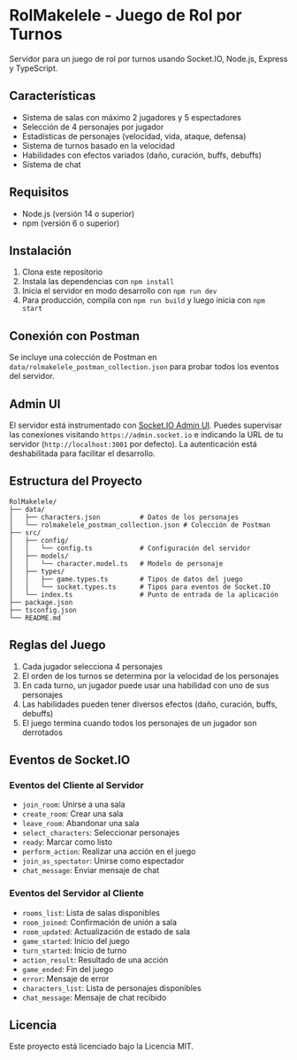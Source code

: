 # RolMakelele - Juego de Rol por Turnos

Servidor para un juego de rol por turnos usando Socket.IO, Node.js, Express y TypeScript.

## Características

- Sistema de salas con máximo 2 jugadores y 5 espectadores
- Selección de 4 personajes por jugador
- Estadísticas de personajes (velocidad, vida, ataque, defensa)
- Sistema de turnos basado en la velocidad
- Habilidades con efectos variados (daño, curación, buffs, debuffs)
- Sistema de chat

## Requisitos

- Node.js (versión 14 o superior)
- npm (versión 6 o superior)

## Instalación

1. Clona este repositorio
2. Instala las dependencias con `npm install`
3. Inicia el servidor en modo desarrollo con `npm run dev`
4. Para producción, compila con `npm run build` y luego inicia con `npm start`

## Conexión con Postman

Se incluye una colección de Postman en `data/rolmakelele_postman_collection.json` para probar todos los eventos del servidor.

## Admin UI

El servidor está instrumentado con [Socket.IO Admin UI](https://github.com/socketio/socket.io-admin-ui). Puedes supervisar las conexiones visitando `https://admin.socket.io` e indicando la URL de tu servidor (`http://localhost:3001` por defecto). La autenticación está deshabilitada para facilitar el desarrollo.

## Estructura del Proyecto

```
RolMakelele/
├── data/
│   ├── characters.json          # Datos de los personajes
│   └── rolmakelele_postman_collection.json # Colección de Postman
├── src/
│   ├── config/
│   │   └── config.ts            # Configuración del servidor
│   ├── models/
│   │   └── character.model.ts   # Modelo de personaje
│   ├── types/
│   │   ├── game.types.ts        # Tipos de datos del juego
│   │   └── socket.types.ts      # Tipos para eventos de Socket.IO
│   └── index.ts                 # Punto de entrada de la aplicación
├── package.json
├── tsconfig.json
└── README.md
```

## Reglas del Juego

1. Cada jugador selecciona 4 personajes
2. El orden de los turnos se determina por la velocidad de los personajes
3. En cada turno, un jugador puede usar una habilidad con uno de sus personajes
4. Las habilidades pueden tener diversos efectos (daño, curación, buffs, debuffs)
5. El juego termina cuando todos los personajes de un jugador son derrotados

## Eventos de Socket.IO

### Eventos del Cliente al Servidor

- `join_room`: Unirse a una sala
- `create_room`: Crear una sala
- `leave_room`: Abandonar una sala
- `select_characters`: Seleccionar personajes
- `ready`: Marcar como listo
- `perform_action`: Realizar una acción en el juego
- `join_as_spectator`: Unirse como espectador
- `chat_message`: Enviar mensaje de chat

### Eventos del Servidor al Cliente

- `rooms_list`: Lista de salas disponibles
- `room_joined`: Confirmación de unión a sala
- `room_updated`: Actualización de estado de sala
- `game_started`: Inicio del juego
- `turn_started`: Inicio de turno
- `action_result`: Resultado de una acción
- `game_ended`: Fin del juego
- `error`: Mensaje de error
- `characters_list`: Lista de personajes disponibles
- `chat_message`: Mensaje de chat recibido

## Licencia

Este proyecto está licenciado bajo la Licencia MIT.

